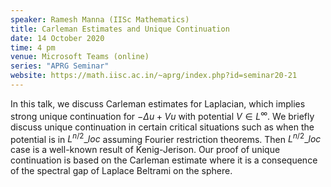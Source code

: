 ```yaml
---
speaker: Ramesh Manna (IISc Mathematics)
title: Carleman Estimates and Unique Continuation
date: 14 October 2020
time: 4 pm
venue: Microsoft Teams (online)
series: "APRG Seminar"
website: https://math.iisc.ac.in/~aprg/index.php?id=seminar20-21
---
```


In this talk, we discuss Carleman estimates for Laplacian, which
implies strong unique continuation for $-\Delta u+Vu$ with potential
$V \in L^{\infty}.$ We briefly discuss unique continuation in certain
critical situations such as when the potential is in $L^{n/2}\_{loc}$
assuming Fourier restriction theorems. Then $L^{n/2}\_{loc}$ case is a
well-known result of Kenig-Jerison. Our proof of unique continuation
is based on the Carleman estimate where it is a consequence of the
spectral gap of Laplace Beltrami on the sphere.
